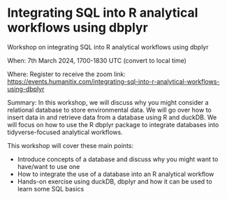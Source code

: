# Integrating SQL into R analytical workflows using dbplyr 

Workshop on integrating SQL into R analytical workflows using dbplyr 

When: 7th March 2024, 1700-1830 UTC  (convert to local time)

Where: Register to receive the zoom link: https://events.humanitix.com/integrating-sql-into-r-analytical-workflows-using-dbplyr

Summary: In this workshop, we will discuss why you might consider a relational database to store environmental data. We will go over how to insert data in and retrieve data from a database using R and duckDB. We will focus on how to use the R dbplyr package to integrate databases into tidyverse-focused analytical workflows.

This workshop will cover these main points:  

- Introduce concepts of a database and discuss why you might want to have/want to use one
- How to integrate the use of a database into an R analytical workflow
- Hands-on exercise using duckDB, dbplyr and how it can be used to learn some SQL basics
